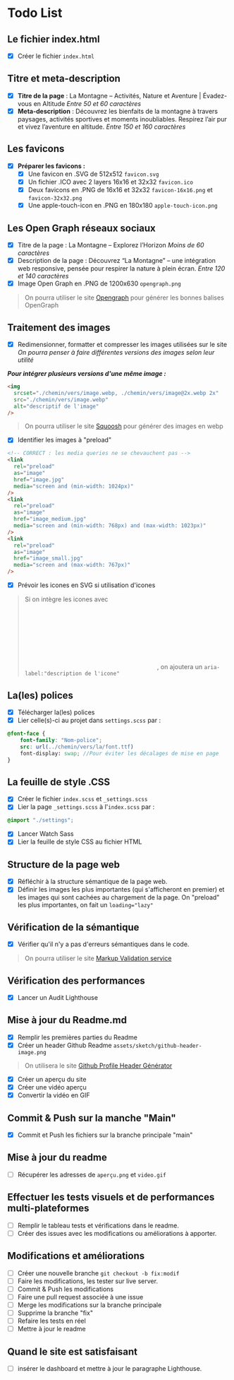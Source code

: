 # Todo List

## Le fichier index.html

- [x] Créer le fichier `index.html`

## Titre et meta-description

- [x] **Titre de la page** : La Montagne – Activités, Nature et Aventure | Évadez-vous en Altitude
      _Entre 50 et 60 caractères_
- [x] **Meta-description** : Découvrez les bienfaits de la montagne à travers paysages, activités sportives et moments inoubliables. Respirez l’air pur et vivez l’aventure en altitude.
      _Entre 150 et 160 caractères_

## Les favicons

- [x] **Préparer les favicons :**
  - [x] Une favicon en .SVG de 512x512 `favicon.svg`
  - [x] Un fichier .ICO avec 2 layers 16x16 et 32x32 `favicon.ico`
  - [x] Deux favicons en .PNG de 16x16 et 32x32 `favicon-16x16.png` et `favicon-32x32.png`
  - [x] Une apple-touch-icon en .PNG en 180x180 `apple-touch-icon.png`

## Les Open Graph réseaux sociaux

- [x] Titre de la page : La Montagne – Explorez l’Horizon
      _Moins de 60 caractères_
- [x] Description de la page : Découvrez “La Montagne” – une intégration web responsive, pensée pour respirer la nature à plein écran.
      _Entre 120 et 140 caractères_
- [x] Image Open Graph en .PNG de 1200x630 `opengraph.png`

> On pourra utiliser le site [Opengraph](https://www.opengraph.xyz) pour générer les bonnes balises OpenGraph

## Traitement des images

- [x] Redimensionner, formatter et compresser les images utilisées sur le site
      _On pourra penser à faire différentes versions des images selon leur utilité_

**_Pour intégrer plusieurs versions d'une même image :_**

```html
<img
  srcset="./chemin/vers/image.webp, ./chemin/vers/image@2x.webp 2x"
  src="./chemin/vers/image.webp"
  alt="descriptif de l'image"
/>
```

> On pourra utiliser le site [Squoosh](https://squoosh.app/) pour générer des images en webp

- [x] Identifier les images à "preload"

```html
<!-- CORRECT : les media queries ne se chevauchent pas -->
<link
  rel="preload"
  as="image"
  href="image.jpg"
  media="screen and (min-width: 1024px)"
/>
<link
  rel="preload"
  as="image"
  href="image_medium.jpg"
  media="screen and (min-width: 768px) and (max-width: 1023px)"
/>
<link
  rel="preload"
  as="image"
  href="image_small.jpg"
  media="screen and (max-width: 767px)"
/>
```

- [x] Prévoir les icones en SVG si utilisation d'icones

> Si on intègre les icones avec <svg> et non avec <img>, on ajoutera un `aria-label:"description de l'icone"`

## La(les) polices

- [x] Télécharger la(les) polices
- [x] Lier celle(s)-ci au projet dans `settings.scss` par :

```scss
@font-face {
    font-family: "Nom-police";
    src: url(../chemin/vers/la/font.ttf)
    font-display: swap; //Pour éviter les décalages de mise en page
}
```

## La feuille de style .CSS

- [x] Créer le fichier `index.scss` et `_settings.scss`
- [x] Lier la page `_settings.scss` à l'`index.scss` par :

```scss
@import "./settings";
```

- [x] Lancer Watch Sass
- [x] Lier la feuille de style CSS au fichier HTML

## Structure de la page web

- [x] Réfléchir à la structure sémantique de la page web.
- [x] Définir les images les plus importantes (qui s'afficheront en premier) et les images qui sont cachées au chargement de la page. On "preload" les plus importantes, on fait un `loading="lazy"`

## Vérification de la sémantique

- [x] Vérifier qu'il n'y a pas d'erreurs sémantiques dans le code.

> On pourra utiliser le site [Markup Validation service](https://validator.w3.org/)

## Vérification des performances

- [x] Lancer un Audit Lighthouse

## Mise à jour du Readme.md

- [x] Remplir les premières parties du Readme
- [x] Créer un header Github Readme `assets/sketch/github-header-image.png`

> On utilisera le site [Github Profile Header Générator](https://leviarista.github.io/github-profile-header-generator/)

- [x] Créer un aperçu du site
- [x] Créer une vidéo aperçu
- [x] Convertir la vidéo en GIF

## Commit & Push sur la manche "Main"

- [x] Commit et Push les fichiers sur la branche principale "main"

## Mise à jour du readme

- [ ] Récupérer les adresses de `aperçu.png` et `video.gif`

## Effectuer les tests visuels et de performances multi-plateformes

- [ ] Remplir le tableau tests et vérifications dans le readme.
- [ ] Créer des issues avec les modifications ou améliorations à apporter.

## Modifications et améliorations

- [ ] Créer une nouvelle branche `git checkout -b fix:modif`
- [ ] Faire les modifications, les tester sur live server.
- [ ] Commit & Push les modifications
- [ ] Faire une pull request associée à une issue
- [ ] Merge les modifications sur la branche principale
- [ ] Supprime la branche "fix"
- [ ] Refaire les tests en réel
- [ ] Mettre à jour le readme

## Quand le site est satisfaisant

- [ ] insérer le dashboard et mettre à jour le paragraphe Lighthouse.
